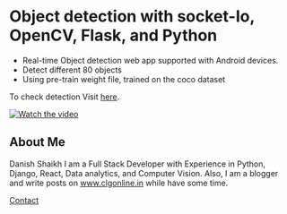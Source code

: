 # Object detection with socket-Io, OpenCV, Flask, and Python 

- Real-time Object detection web app supported with Android devices.
- Detect different 80 objects
- Using pre-train weight file, trained on the coco dataset


To check detection Visit [here](https://danish-detection-app.herokuapp.com/).

[![Watch the video](https://i.imgur.com/vKb2F1B.png)](https://youtu.be/vt5fpE0bzSY)


## About Me
Danish Shaikh
I am a Full Stack Developer with Experience in Python, Django, React, Data analytics, and Computer Vision. Also, I am a blogger and write posts on www.clgonline.in while have some time.


[Contact](https://www.danish-shaikh.tech/)